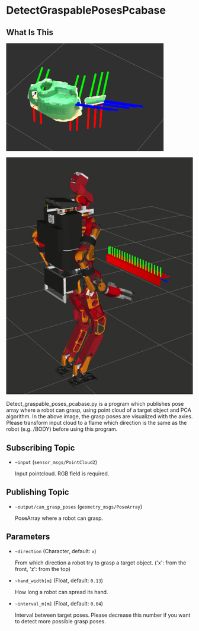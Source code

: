 # DetectGraspablePosesPcabase
## What Is This

![](images/detect_graspable_poses_pcabase.png)

![](images/detect_graspable_poses_pcabase.gif)

Detect_graspable_poses_pcabase.py is a program which publishes pose array where a robot can grasp, using point cloud of a target object and PCA algorithm. In the above image, the grasp poses are visualized with the axies. Please transform input cloud to a flame which direction is the same as the robot (e.g. /BODY) before using this program.

## Subscribing Topic
* `~input` (`sensor_msgs/PointCloud2`)

  Input pointcloud. RGB field is required.

## Publishing Topic
* `~output/can_grasp_poses` (`geometry_msgs/PoseArray`)

  PoseArray where a robot can grasp.

## Parameters
* `~direction` (Character, default: `x`)

  From which direction a robot try to grasp a target object. ('x': from the front, 'z': from the top)
* `~hand_width[m]` (Float, default: `0.13`)

  How long a robot can spread its hand.
* `~interval_m[m]` (Float, default: `0.04`)

  Interval between target poses. Please decrease this number if you want to detect more possible grasp poses.
